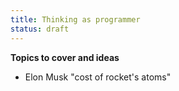 ```yaml
---
title: Thinking as programmer
status: draft
---
```



**Topics to cover and ideas**

 - Elon Musk "cost of rocket's atoms"
